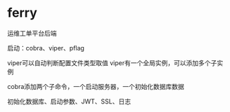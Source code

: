 # ferry

运维工单平台后端

启动：cobra、viper、pflag

viper可以自动判断配置文件类型取值
viper有一个全局实例，可以添加多个子实例

cobra添加两个子命令，一个启动服务器，一个初始化数据库数据

初始化数据库、启动参数、JWT、SSL、日志
